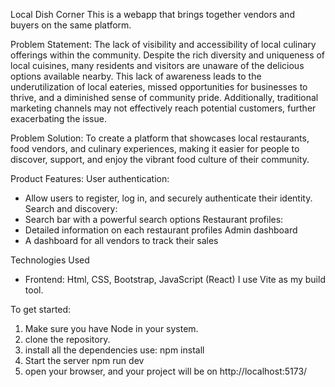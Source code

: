 Local Dish Corner
This is a webapp that brings together vendors and buyers on the same platform.

Problem Statement: 
The lack of visibility and accessibility of local culinary offerings within the community. Despite the rich diversity and uniqueness of local cuisines, many residents and visitors are unaware of the delicious options available nearby. This lack of awareness leads to the underutilization of local eateries, missed opportunities for businesses to thrive, and a diminished sense of community pride. Additionally, traditional marketing channels may not effectively reach potential customers, further exacerbating the issue.

Problem Solution: 
To create a platform that showcases local restaurants, food vendors, and culinary experiences, making it easier for people to discover, support, and enjoy the vibrant food culture of their community.

Product Features:
User authentication:
- Allow users to register, log in, and securely authenticate their identity.
Search and discovery:
- Search bar with a powerful search options
Restaurant profiles:
- Detailed information on each restaurant profiles
Admin dashboard
- A dashboard for all vendors to track their sales

Technologies Used
- Frontend: Html, CSS, Bootstrap, JavaScript (React)
I use Vite as my build tool. 

To get started:
1. Make sure you have Node in your system.
2. clone the repository.
3. install all the dependencies 
    use: npm install
4. Start the server
    npm run dev
5. open your browser, and your project will be on 
    http://localhost:5173/


